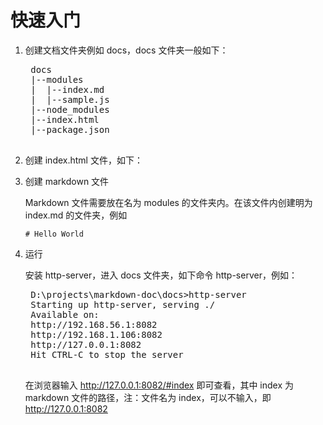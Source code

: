 # 快速入门


1. 创建文档文件夹例如 docs，docs 文件夹一般如下：

    <pre>
    docs
    |--modules
    |  |--index.md
    |  |--sample.js
    |--node_modules
    |--index.html
    |--package.json
    </pre>

1. 创建 index.html 文件，如下：

    <html>
    <head></head>

    <body>
        <script
        src="node_modules/requirejs/require.js"
        data-main="node_modules/maishu-markdonw-doc/out/index"
        ></script>
    </body>
    </html>

1. 创建 markdown 文件
    
    Markdown 文件需要放在名为 modules 的文件夹内。在该文件内创建明为 index.md 的文件夹，例如

    ```
    # Hello World
    ```

1. 运行

    安装 http-server，进入 docs 文件夹，如下命令 http-server，例如：

    <pre>
    D:\projects\markdown-doc\docs>http-server
    Starting up http-server, serving ./
    Available on:
    http://192.168.56.1:8082
    http://192.168.1.106:8082
    http://127.0.0.1:8082
    Hit CTRL-C to stop the server
    </pre>

    在浏览器输入 http://127.0.0.1:8082/#index 即可查看，其中 index 为 markdown 文件的路径，注：文件名为 index，可以不输入，即 http://127.0.0.1:8082


